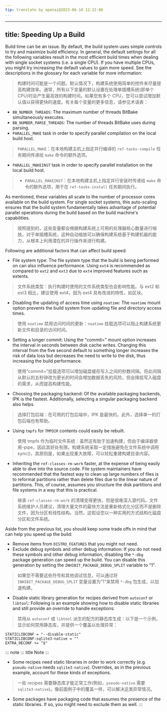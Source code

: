 ```yaml
---
tip: translate by openai@2023-06-10 12:22:06
...
```

---
title: Speeding Up a Build
--------------------------

Build time can be an issue. By default, the build system uses simple controls to try and maximize build efficiency. In general, the default settings for all the following variables result in the most efficient build times when dealing with single socket systems (i.e. a single CPU). If you have multiple CPUs, you might try increasing the default values to gain more speed. See the descriptions in the glossary for each variable for more information:

> 构建时间可能是一个问题。默认情况下，构建系统使用简单的控件来尽量提高构建效率。通常，所有以下变量的默认设置在处理单插槽系统(即单个 CPU)时会产生最高效的构建时间。如果您有多个 CPU，您可以尝试增加默认值以获得更快的速度。有关每个变量的更多信息，请参见术语表：

- `BB_NUMBER_THREADS`: The maximum number of threads BitBake simultaneously executes.
- `BB_NUMBER_PARSE_THREADS`: The number of threads BitBake uses during parsing.
- `PARALLEL_MAKE` task in order to specify parallel compilation on the local build host.

> `PARALLEL_MAKE`：在本地构建主机上指定并行编译的 `ref-tasks-compile` 任务期间传递给 `make` 命令的额外选项。

- `PARALLEL_MAKEINST` task in order to specify parallel installation on the local build host.

> - `PARALLEL_MAKEINST`：在本地构建主机上指定并行安装时传递给 `make` 命令的额外选项，用于在 `ref-tasks-install` 任务期间执行。

As mentioned, these variables all scale to the number of processor cores available on the build system. For single socket systems, this auto-scaling ensures that the build system fundamentally takes advantage of potential parallel operations during the build based on the build machine\'s capabilities.

> 按照提到的，这些变量都会根据构建系统上可用的处理器核心数量进行缩放。对于单插槽系统，这种自动缩放可以确保构建系统基于构建机器的能力，从根本上利用潜在的并行操作来进行构建。

Following are additional factors that can affect build speed:

- File system type: The file system type that the build is being performed on can also influence performance. Using `ext4` is recommended as compared to `ext2` and `ext3` due to `ext4` improved features such as extents.

> 文件系统类型：执行构建时使用的文件系统类型也会影响性能。与 ext2 和 ext3 相比，建议使用 ext4，因为 ext4 具有改进的特性，如区块。

- Disabling the updating of access time using `noatime`: The `noatime` mount option prevents the build system from updating file and directory access times.

> 使用 `noatime` 禁用访问时间的更新：`noatime` 挂载选项可以阻止构建系统更新文件和目录的访问时间。

- Setting a longer commit: Using the \"commit=\" mount option increases the interval in seconds between disk cache writes. Changing this interval from the five second default to something longer increases the risk of data loss but decreases the need to write to the disk, thus increasing the build performance.

> 使用“commit=”挂载选项可以增加磁盘缓存写入之间的秒数间隔。将此间隔从默认的五秒钟改为更长的时间会增加数据丢失的风险，但会降低写入磁盘的需求，从而提高构建性能。

- Choosing the packaging backend: Of the available packaging backends, IPK is the fastest. Additionally, selecting a singular packaging backend also helps.

> 选择打包后端：在可用的打包后端中，IPK 是最快的。此外，选择单一的打包后端也有帮助。

- Using `tmpfs` for `TMPDIR` contents could easily be rebuilt.

> 使用 tmpfs 作为临时文件系统：虽然这有助于加速构建，但由于编译器使用-pipe，因此其好处有限。构建系统采取一定措施避免在文件系统中调用 sync()，其原则是，如果出现重大故障，可以轻松重建构建目录内容。

- Inheriting the `ref-classes-rm-work` faster, at the expense of being easily able to dive into the source code. File system maintainers have recommended that the fastest way to clean up large numbers of files is to reformat partitions rather than delete files due to the linear nature of partitions. This, of course, assumes you structure the disk partitions and file systems in a way that this is practical.

> 继承 `ref-classes-rm-work` 的清理变得更快，但是很难深入源代码。文件系统维护人员建议，清理大量文件的最快方法是重新格式化分区而不是删除文件，因为分区有线性结构。当然，这假设您以一种实用的方式结构化磁盘分区和文件系统。

Aside from the previous list, you should keep some trade offs in mind that can help you speed up the build:

- Remove items from `DISTRO_FEATURES` that you might not need.
- Exclude debug symbols and other debug information: If you do not need these symbols and other debug information, disabling the `*-dbg` package generation can speed up the build. You can disable this generation by setting the `INHIBIT_PACKAGE_DEBUG_SPLIT` variable to \"1\".

> 如果您不需要这些符号和其他调试信息，可以通过将 `INHIBIT_PACKAGE_DEBUG_SPLIT` 变量设置为“1”来禁用 `*-dbg` 包生成，以加速构建。

- Disable static library generation for recipes derived from `autoconf` or `libtool`: Following is an example showing how to disable static libraries and still provide an override to handle exceptions:

> 禁用从 `autoconf` 或 `libtool` 派生的配方的静态库生成：以下是一个示例，显示如何禁用静态库，并提供一个覆盖以处理异常：

```
STATICLIBCONF = "--disable-static"
STATICLIBCONF:sqlite3-native = ""
EXTRA_OECONF += "$"
```

::: note
::: title
Note
:::

- Some recipes need static libraries in order to work correctly (e.g. `pseudo-native` needs `sqlite3-native`). Overrides, as in the previous example, account for these kinds of exceptions.

> 一些 recipes 需要静态库才能正常工作(例如，`pseudo-native` 需要 `sqlite3-native`)。像前面例子中的覆盖一样，可以解决这类异常情况。

- Some packages have packaging code that assumes the presence of the static libraries. If so, you might need to exclude them as well.
  :::

